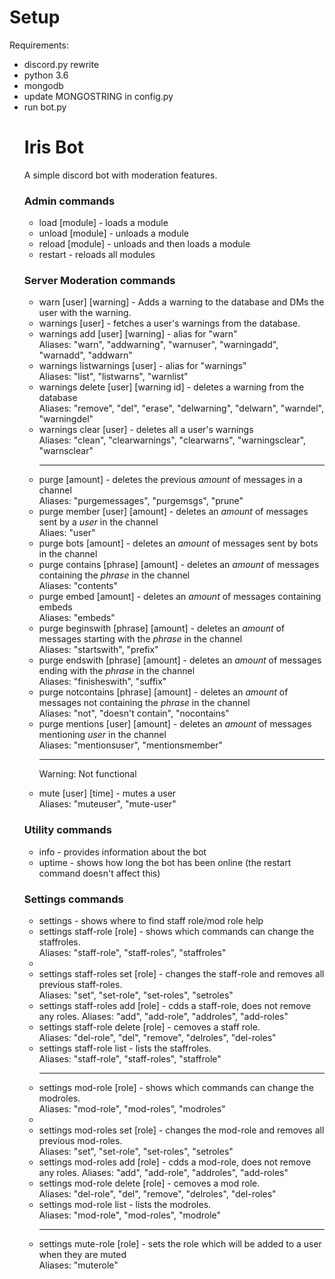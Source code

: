<h1>Setup</h1>
Requirements:
<ul>
	<li>discord.py rewrite</li>
	<li>python 3.6</li>
	<li>mongodb</li>
	<li>update MONGOSTRING in config.py</li>
	<li>run bot.py</li>
	
<h1>Iris Bot</h1>
A simple discord bot with moderation features.
<h3>Admin commands</h3>
<ul>
	<li>load [module] - loads a module</li>
	<li>unload [module] - unloads a module</li>
	<li>reload [module] - unloads and then loads a module</li>
	<li>restart - reloads all modules</li>
</ul>
<h3>Server Moderation commands</h3>
<ul>
	<li>warn [user] [warning] - Adds a warning to the database and DMs the user with the warning.</li>
	<li>warnings [user] - fetches a user's warnings from the database.</li>
	<li>warnings add [user] [warning] - alias for "warn" <br>
	Aliases: "warn", "addwarning", "warnuser", "warningadd", "warnadd", "addwarn"</li>
	<li>warnings listwarnings [user] - alias for "warnings" <br>
	Aliases: "list", "listwarns", "warnlist"</li>
	<li>warnings delete [user] [warning id] - deletes a warning from the database <br>
	Aliases: "remove", "del", "erase", "delwarning", "delwarn", "warndel", "warningdel"</li>
	<li>warnings clear [user] - deletes all a user's warnings <br>
	Aliases: "clean", "clearwarnings", "clearwarns", "warningsclear", "warnsclear"</li>
	<hr>
	<li>purge [amount] - deletes the previous <i>amount</i> of messages in a channel <br>
	Aliases: "purgemessages", "purgemsgs", "prune"</li>
	<li>purge member [user] [amount] - deletes an <i>amount</i> of messages sent by a <i>user</i> in the channel <br>
	Aliaes: "user"</li>
	<li>purge bots [amount] - deletes an <i>amount</i> of messages sent by bots in the channel</li>
	<li>purge contains [phrase] [amount] - deletes an <i>amount</i> of messages containing the <i>phrase</i> in the channel <br>
	Aliases: "contents"</li>
	<li>purge embed [amount] - deletes an <i>amount</i> of messages containing embeds <br>
	Aliases: "embeds"</li>
	<li>purge beginswith [phrase] [amount] - deletes an <i>amount</i> of messages starting with the <i>phrase</i> in the channel <br>
	Aliases: "startswith", "prefix"</li>
	<li>purge endswith [phrase] [amount] - deletes an <i>amount</i> of messages ending with the <i>phrase</i> in the channel <br>
	Aliases: "finisheswith", "suffix"</li>
	<li>purge notcontains [phrase] [amount] - deletes an <i>amount</i> of messages not containing the <i>phrase</i> in the channel <br>
	Aliases: "not", "doesn't contain", "nocontains"</li>
	<li>purge mentions [user] [amount] - deletes an <i>amount</i> of messages mentioning <i>user</i> in the channel <br>
	Aliases: "mentionsuser", "mentionsmember"</li>
	<hr>
	<p class="warning">Warning: Not functional</p>
	<li>mute [user] [time] - mutes a user <br> 
	Aliases: "muteuser", "mute-user"</li>
</ul>
<h3>Utility commands</h3>
<ul>
	<li>info - provides information about the bot</li>
	<li>uptime - shows how long the bot has been online (the restart command doesn't affect this)</li>
</ul>
<h3>Settings commands</h3>
<ul>
	<li>settings - shows where to find staff role/mod role help</li>
	<li>settings staff-role [role] - shows which commands can change the staffroles.<br>
	Aliases: "staff-role", "staff-roles", "staffroles"<li>
	<li>settings staff-roles set [role] - changes the staff-role and removes all previous staff-roles. <br>
	Aliases: "set", "set-role", "set-roles", "setroles"</li>
	<li>settings staff-roles add [role] - cdds a staff-role, does not remove any roles.
	Aliases: "add", "add-role", "addroles", "add-roles"</li>
	<li>settings staff-role delete [role] - cemoves a staff role.<br>
	Aliases: "del-role", "del", "remove", "delroles", "del-roles"</li>
	<li>settings staff-role list - lists the staffroles. <br>
	Aliases: "staff-role", "staff-roles", "staffrole"</li>
	<hr>
	<li>settings mod-role [role] - shows which commands can change the modroles.<br>
	Aliases: "mod-role", "mod-roles", "modroles"<li>
	<li>settings mod-roles set [role] - changes the mod-role and removes all previous mod-roles. <br>
	Aliases: "set", "set-role", "set-roles", "setroles"</li>
	<li>settings mod-roles add [role] - cdds a mod-role, does not remove any roles.
	Aliases: "add", "add-role", "addroles", "add-roles"</li>
	<li>settings mod-role delete [role] - cemoves a mod role.<br>
	Aliases: "del-role", "del", "remove", "delroles", "del-roles"</li>
	<li>settings mod-role list - lists the modroles. <br>
	Aliases: "mod-role", "mod-roles", "modrole"</li>
	<hr>
	<li>settings mute-role [role] - sets the role which will be added to a user when they are muted<br>
	Aliases: "muterole"</li>
</ul>
	

